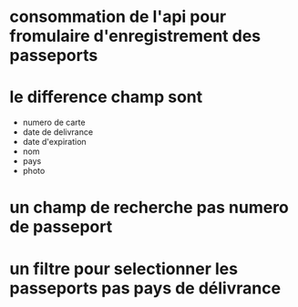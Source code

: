 # consommation de l'api pour fromulaire d'enregistrement des passeports

# le difference champ sont

-  numero de carte
-  date de delivrance
-  date d'expiration
-  nom
-  pays
-  photo

# un champ de recherche pas numero de passeport

# un filtre pour selectionner les passeports pas pays de délivrance
